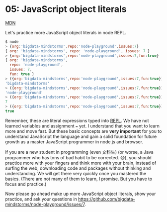# 05: JavaScript object literals 

[MDN](https://developer.mozilla.org/en-US/docs/Web/JavaScript/Guide/Grammar_and_types#Object_literals)

Let's practice more JavaScript object literals in node REPL.

```javascript
$ node
> {org:'bigdata-mindstorms',repo:'node-playground',issues:7}
{ org: 'bigdata-mindstorms', repo: 'node-playground', issues: 7 }
> {org:'bigdata-mindstorms',repo:'node-playground',issues:7,fun:true} 
{ org: 'bigdata-mindstorms',
  repo: 'node-playground',
  issues: 7,
  fun: true }
> ({org:'bigdata-mindstorms',repo:'node-playground',issues:7,fun:true})['org']
'bigdata-mindstorms'
> ({org:'bigdata-mindstorms',repo:'node-playground',issues:7,fun:true})['repo']
'node-playground'
> ({org:'bigdata-mindstorms',repo:'node-playground',issues:7,fun:true})['issues']
7
> ({org:'bigdata-mindstorms',repo:'node-playground',issues:7,fun:true})['fun']
true
```

Remember, these are literal expressions typed into 
[REPL](https://github.com/bigdata-mindstorms/node-playground/tree/gh-pages/lessons/02). 
We have not learned variables and assignment `=` yet.  I understand that you want to learn more and move fast. 
But these basic concepts are **very important** for you to understand JavaScript the language and gain a solid
foundation for future growth as a master JavaScript programmer in node.js and browser.  

If you are a new student in programming (even 文科生) (or worse, a Java programmer who has tons of bad habit to be corrected. :smile:), you should practice more with your fingers and think more with your brain, instead of surfing the web, 
downloading code and packages without thinking and understanding. We will get there very quickly once you mastered the 
basics. (There are not many of them to learn, I promise. But you have to focus and practice.)

Now please go ahead make up more JavaScript object literals, show your practice, and ask your questions in 
https://github.com/bigdata-mindstorms/node-playground/issues/7.

